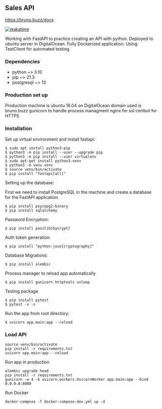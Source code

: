 ## Sales API
https://bruno.buzz/docs

[![wakatime](https://wakatime.com/badge/user/9450441a-ff7b-4805-b841-897d35ef3820/project/8fd606a2-3b16-45f1-9fb0-12b25ac2eed6.svg)](https://wakatime.com/badge/user/9450441a-ff7b-4805-b841-897d35ef3820/project/8fd606a2-3b16-45f1-9fb0-12b25ac2eed6)

Working with FastAPI to practice creating an API with python.
Deployed to ubuntu server in DigitalOcean.
Fully Dockerized application.
Using TestClient for automated testing.

### Dependencies

- python ~> 3.10
- pip ~> 21.3
- postgresql ~> 13

### Production set up
Production machine is ubuntu 18.04 on DigitalOcean
domain used is bruno.buzz
gunicorn to handle process managment
nginx for ssl
certbot for HTTPS

### Installation

Set up virtual environment and install fastapi:

```
$ sudo apt install python3-pip
$ python3 -m pip install --user --upgrade pip
$ python3 -m pip install --user virtualenv
$ sudo apt-get install python3-venv
$ python3 -m venv venv
$ source venv/bin/activate
$ pip install "fastapi[all]"
```


Setting up the database:

First we need to install PostgreSQL in the machine and create a database for the FastAPI application.
```
$ pip install psycopg2-binary
$ pip install sqlalchemy
```

Password Encryption:
```
$ pip install passlib[bycrypt]
```

Auth token generation:
```
$ pip install "python-jose[cryptography]"
```

Database Migrations:

```
$ pip install alembic
```

Process manager to reload app automatically
```
$ pip install gunicorn httptools uvloop
```

Testing package
```
$ pip install pytest
$ pytest -v -s
```

Run the app from root directory:

```
$ uvicorn app.main:app --reload
```

### Load API
```
source venv/bin/activate
pip install -r requirements.txt
uvicorn app.main:app --reload
```

Run app in production
```
alembic upgrade head
pip install -r requirements.txt
gunicorn -w 4 -k uvicorn.workers.UvicornWorker app.main:app --bind 0.0.0.0:8000
```

Run Docker
```
docker-compose -f docker-compose-dev.yml up -d
```
